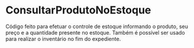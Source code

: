 # ConsultarProdutoNoEstoque
Código feito para efetuar o controle de estoque informando o produto, seu preço e a quantidade presente no estoque. Também é possível ser usado para realizar o inventário no fim do expediente.
